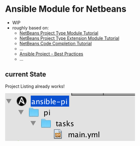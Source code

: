 # Ansible Module for Netbeans

* WIP
* roughly based on:
  * [NetBeans Project Type Module Tutorial](https://platform.netbeans.org/tutorials/nbm-projecttype.html)
  * [NetBeans Project Type Extension Module Tutorial](https://platform.netbeans.org/tutorials/nbm-projectextension.html)
  * [NetBeans Code Completion Tutorial](https://platform.netbeans.org/tutorials/nbm-code-completion.html)
  * …
  * [Ansible Project - Best Practices](http://docs.ansible.com/ansible/playbooks_best_practices.html)
  * …
  
## current State

Project Listing already works!

![project-listing.png](images/project-listing.png)